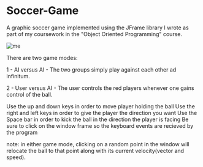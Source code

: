 # Soccer-Game

A graphic soccer game implemented using the JFrame library I wrote as part of my coursework in the "Object Oriented Programming" course.

![me](https://github.com/RoyAbr121/Soccer-Game/blob/master/SoccerGame.gif)

There are two game modes:

1 - AI versus AI - The two groups simply play against each other ad infinitum.

2 - User versus AI - The user controls the red players whenever one gains control of the ball.

Use the up and down keys in order to move player holding the ball
Use the right and left keys in order to give the player the direction you want
Use the Space bar in order to kick the ball in the direction the player is facing
Be sure to click on the window frame so the keyboard events are recieved by the program

note: in either game mode, clicking on a random point in the window will relocate the ball 
to that point along with its current velocity(vector and speed).
